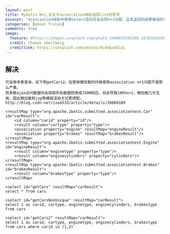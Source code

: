 ```yaml
---
layout: post
title: Mybatis N+1,及关于association映射返回list的思考
excerpt: "association映射中使用select语句将会出现n+1问题，且其返回的结果被组织为list<map>,无论返回多少条数据"
categories: [about Trulon]
comments: true
image:
  feature: #https://images.unsplash.com/photo-1440635592348-167b1b30296f?crop=entropy&dpr=2&fit=crop&fm=jpg&h=475&ixjsv=2.1.0&ixlib=rb-0.3.5&q=50&w=1250
  credit: thomas shellberg
  creditlink: https://unsplash.com/photos/Ki0dpxd3LGc
---
```




## 解决
	可采用多表查询，如下例getCars2。在使用懒加载的时候使用association n+1问题不是那么严重。
	而多数ajax访问数据将会获取所有数据转换成JSON响应，将会导致100%n+1，懒加载几乎无用。因此懒加载和jsp等模板渲染方式更搭配。
	http://blog.csdn.net/isea533/article/details/20868189
<mapper namespace="org.apache.ibatis.submitted.associationtest.Mapper">  
  
    <resultMap type="org.apache.ibatis.submitted.associationtest.Car" id="carResult">  
        <id column="carid" property="id"/>  
        <result column="cartype" property="type"/>  
        <association property="engine" resultMap="engineResult"/>  
        <association property="brakes" resultMap="brakesResult"/>  
    </resultMap>  
    <resultMap type="org.apache.ibatis.submitted.associationtest.Engine" id="engineResult">  
        <result column="enginetype" property="type"/>  
        <result column="enginecylinders" property="cylinders"/>  
    </resultMap>  
    <resultMap type="org.apache.ibatis.submitted.associationtest.Brakes" id="brakesResult">  
        <result column="brakesType" property="type"/>  
    </resultMap>  
  
    <select id="getCars" resultMap="carResult">  
    select * from cars  
  </select>  
  
    <select id="getCarsNonUnique" resultMap="carResult">  
    select 1 as carid, cartype, enginetype, enginecylinders, brakestype from cars  
  </select>  
  
    <select id="getCars2" resultMap="carResult">  
    select 1 as carid, cartype, enginetype, enginecylinders, brakestype from cars where carid in (1,2)  
  </select>  
  
</mapper> 


